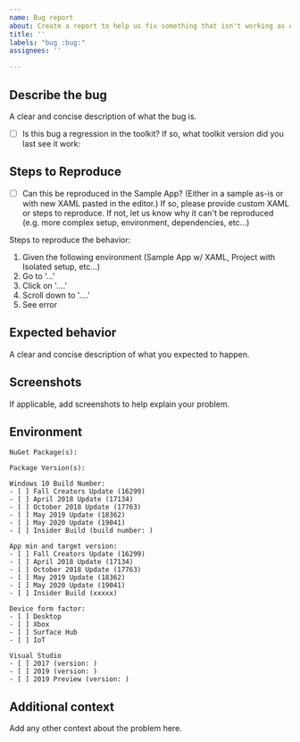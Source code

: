 ```yaml
---
name: Bug report
about: Create a report to help us fix something that isn't working as expected
title: ''
labels: "bug :bug:"
assignees: ''

---
```


<!-- 🚨 PLEASE DO NOT SKIP ANY INSTRUCTIONS AND INFORMATION MENTIONED BELOW AS THEY ARE ALL REQUIRED AND ESSENTIAL TO INVESTIGATE THE ISSUE. ISSUES WITH MISSING INFORMATION MAY BE CLOSED WITHOUT INVESTIGATION
...
IF NOT CERTAIN ABOUT THE ISSUE AND REQUIRE MORE CLARITY THEN PLEASE POST ON "QUESTIONS & HELP" CATEGORY OF THE DISCUSSIONS PLATFORM [https://github.com/windows-toolkit/WindowsCommunityToolkit/discussions/categories/questions-help] WHERE YOU CAN DISCUSS AND ENAGAGE WITH THE COMMUNITY TO GAIN FURTHER CLAIRITY REGARDING THE ISSUE  🚨 -->

## Describe the bug
A clear and concise description of what the bug is.

- [ ] Is this bug a regression in the toolkit?  If so, what toolkit version did you last see it work:

## Steps to Reproduce

- [ ] Can this be reproduced in the Sample App? (Either in a sample as-is or with new XAML pasted in the editor.) If so, please provide custom XAML or steps to reproduce. If not, let us know why it can't be reproduced (e.g. more complex setup, environment, dependencies, etc...) <!-- Being able to reproduce the problem in the sample app, really stream-lines the whole process in being able to discover, resolve, and validate bug fixes. -->

Steps to reproduce the behavior:
1. Given the following environment (Sample App w/ XAML, Project with Isolated setup, etc...)
2. Go to '...'
3. Click on '....'
4. Scroll down to '....'
5. See error

<!-- Provide as many code-snippets or XAML snippets where appropriate. -->

## Expected behavior
A clear and concise description of what you expected to happen.

## Screenshots
If applicable, add screenshots to help explain your problem.

## Environment
<!-- Check one or more of the following options with "x" -->
```
NuGet Package(s):

Package Version(s):

Windows 10 Build Number:
- [ ] Fall Creators Update (16299)
- [ ] April 2018 Update (17134)
- [ ] October 2018 Update (17763)
- [ ] May 2019 Update (18362)
- [ ] May 2020 Update (19041)
- [ ] Insider Build (build number: )

App min and target version:
- [ ] Fall Creators Update (16299)
- [ ] April 2018 Update (17134)
- [ ] October 2018 Update (17763)
- [ ] May 2019 Update (18362)
- [ ] May 2020 Update (19041)
- [ ] Insider Build (xxxxx)

Device form factor:
- [ ] Desktop
- [ ] Xbox
- [ ] Surface Hub
- [ ] IoT

Visual Studio
- [ ] 2017 (version: )
- [ ] 2019 (version: )
- [ ] 2019 Preview (version: )

```

## Additional context
Add any other context about the problem here.

